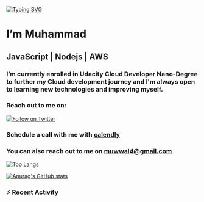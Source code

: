 [![Typing SVG](https://readme-typing-svg.herokuapp.com/?lines=Hi+there👋;Welcome+to+my+profile&size=40&height=80&width=500&center=true&vcenter=true)](https://git.io/typing-svg)<h1 align="center">
  
#                 **I’m Muhammad**
  
##                JavaScript | Nodejs | AWS
### I’m currently enrolled in Udacity Cloud Developer Nano-Degree to further my Cloud development journey and I'm always open to learning new technologies and improving myself.
### Reach out to me on:

[![Follow on Twitter](https://img.shields.io/badge/--twitter?label=Twitter&logo=Twitter&style=social)](https://twitter.com/muhhharmmard)

### Schedule a call with me with [calendly](https://calendly.com/muhhharmmard)

### You can also reach out to me on muwwal4@gmail.com


[![Top Langs](https://github-readme-stats.vercel.app/api/top-langs/?username=muhhharmmard&layout=compact)](https://github.com/anuraghazra/github-readme-stats)


[![Anurag's GitHub stats](https://github-readme-stats.vercel.app/api?username=muhhharmmard&show_icons=true&theme=dark)](https://github.com/anuraghazra/github-readme-stats)

### :zap: Recent Activity

<!--START_SECTION:activity-->




<!--END_SECTION:activity-->
